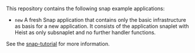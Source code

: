 This repository contains the following snap example applications:

* `new` A fresh Snap application that contains only the basic infrastructure
  as basis for a new application. It consists of the application snaplet with
  Heist as only subsnaplet and no further handler functions.

See the [snap-tutorial](https://github.com/J-Hannes/snap-tutorial) for more
information.
